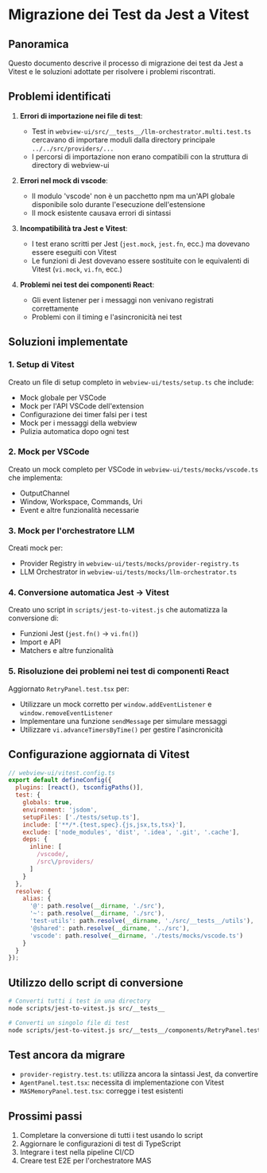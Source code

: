 # Migrazione dei Test da Jest a Vitest

## Panoramica

Questo documento descrive il processo di migrazione dei test da Jest a Vitest e le soluzioni adottate per risolvere i problemi riscontrati.

## Problemi identificati

1. **Errori di importazione nei file di test**:
   - Test in `webview-ui/src/__tests__/llm-orchestrator.multi.test.ts` cercavano di importare moduli dalla directory principale `../../src/providers/...`
   - I percorsi di importazione non erano compatibili con la struttura di directory di webview-ui

2. **Errori nel mock di vscode**:
   - Il modulo 'vscode' non è un pacchetto npm ma un'API globale disponibile solo durante l'esecuzione dell'estensione
   - Il mock esistente causava errori di sintassi

3. **Incompatibilità tra Jest e Vitest**:
   - I test erano scritti per Jest (`jest.mock`, `jest.fn`, ecc.) ma dovevano essere eseguiti con Vitest
   - Le funzioni di Jest dovevano essere sostituite con le equivalenti di Vitest (`vi.mock`, `vi.fn`, ecc.)

4. **Problemi nei test dei componenti React**:
   - Gli event listener per i messaggi non venivano registrati correttamente
   - Problemi con il timing e l'asincronicità nei test

## Soluzioni implementate

### 1. Setup di Vitest

Creato un file di setup completo in `webview-ui/tests/setup.ts` che include:
- Mock globale per VSCode
- Mock per l'API VSCode dell'extension
- Configurazione dei timer falsi per i test
- Mock per i messaggi della webview
- Pulizia automatica dopo ogni test

### 2. Mock per VSCode

Creato un mock completo per VSCode in `webview-ui/tests/mocks/vscode.ts` che implementa:
- OutputChannel
- Window, Workspace, Commands, Uri
- Event e altre funzionalità necessarie

### 3. Mock per l'orchestratore LLM

Creati mock per:
- Provider Registry in `webview-ui/tests/mocks/provider-registry.ts`
- LLM Orchestrator in `webview-ui/tests/mocks/llm-orchestrator.ts`

### 4. Conversione automatica Jest → Vitest

Creato uno script in `scripts/jest-to-vitest.js` che automatizza la conversione di:
- Funzioni Jest (`jest.fn()` → `vi.fn()`)
- Import e API
- Matchers e altre funzionalità

### 5. Risoluzione dei problemi nei test di componenti React

Aggiornato `RetryPanel.test.tsx` per:
- Utilizzare un mock corretto per `window.addEventListener` e `window.removeEventListener`
- Implementare una funzione `sendMessage` per simulare messaggi
- Utilizzare `vi.advanceTimersByTime()` per gestire l'asincronicità

## Configurazione aggiornata di Vitest

```js
// webview-ui/vitest.config.ts
export default defineConfig({
  plugins: [react(), tsconfigPaths()],
  test: {
    globals: true,
    environment: 'jsdom',
    setupFiles: ['./tests/setup.ts'],
    include: ['**/*.{test,spec}.{js,jsx,ts,tsx}'],
    exclude: ['node_modules', 'dist', '.idea', '.git', '.cache'],
    deps: {
      inline: [
        /vscode/,
        /src\/providers/
      ]
    }
  },
  resolve: {
    alias: {
      '@': path.resolve(__dirname, './src'),
      '~': path.resolve(__dirname, './src'),
      'test-utils': path.resolve(__dirname, './src/__tests__/utils'),
      '@shared': path.resolve(__dirname, '../src'),
      'vscode': path.resolve(__dirname, './tests/mocks/vscode.ts')
    }
  }
});
```

## Utilizzo dello script di conversione

```bash
# Converti tutti i test in una directory
node scripts/jest-to-vitest.js src/__tests__

# Converti un singolo file di test
node scripts/jest-to-vitest.js src/__tests__/components/RetryPanel.test.tsx
```

## Test ancora da migrare

- `provider-registry.test.ts`: utilizza ancora la sintassi Jest, da convertire
- `AgentPanel.test.tsx`: necessita di implementazione con Vitest
- `MASMemoryPanel.test.tsx`: corregge i test esistenti

## Prossimi passi

1. Completare la conversione di tutti i test usando lo script
2. Aggiornare le configurazioni di test di TypeScript
3. Integrare i test nella pipeline CI/CD
4. Creare test E2E per l'orchestratore MAS 